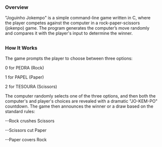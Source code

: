  ### Overview

"Joguinho Jokempo" is a simple command-line game written in C, where the player competes against the computer in a rock-paper-scissors (jokenpo) game. The program generates the computer’s move randomly and compares it with the player's input to determine the winner.

##

 ### How It Works

The game prompts the player to choose between three options:

0 for PEDRA (Rock)

1 for PAPEL (Paper)

2 for TESOURA (Scissors)

The computer randomly selects one of the three options, and then both the computer's and player's choices are revealed with a dramatic "JO-KEM-PO" countdown. The game then announces the winner or a draw based on the standard rules:


--Rock crushes Scissors

--Scissors cut Paper

--Paper covers Rock
